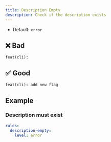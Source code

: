 ```yaml
---
title: Description Empty
description: Check if the description exists
---
```


* Default: `error`

## ❌ Bad

```console
feat(cli): 
```

## ✅ Good

```console
feat(cli): add new flag
```

## Example

### Description must exist

```yaml
rules:
  description-empty:
    level: error
```
